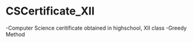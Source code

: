 # CSCertificate_XII
-Computer Science ceritificate obtained in highschool, XII class
-Greedy Method
